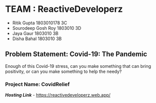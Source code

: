 # TEAM : ReactiveDeveloperz

- Ritik Gupta 1803010178 3C
- Sourodeep Gosh Roy 1803010 3D
- Jaya Gaur 1803010 3B
- Disha Bahal 1803010 3B

## Problem Statement: Covid-19: The Pandemic

Enough of this Covid-19 stress, can you make something that can bring positivity, or can you make something to help the needy?

### Project Name: CovidRelief

**_Hosting Link_** - https://reactivedeveloperz.web.app/
